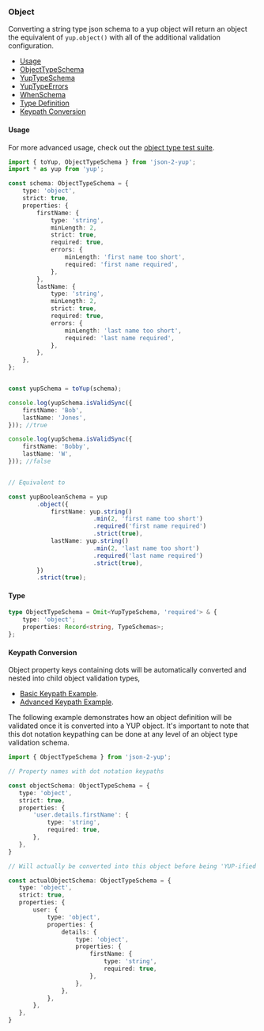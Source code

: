 ### Object

Converting a string type json schema to a yup object will return an object the equivalent of `yup.object()` with all of the additional validation configuration.

- [Usage](#usage)
- [ObjectTypeSchema](../src/types/ObjectTypeSchema.ts)
- [YupTypeSchema](../src/types/YupTypeSchema.ts)
- [YupTypeErrors](../src/types/YupTypeErrors.ts)
- [WhenSchema](../src/types/WhenSchema.ts)
- [Type Definition](#type)
- [Keypath Conversion](#keypath-conversion)


#### Usage

For more advanced usage, check out the [object type test suite](../src/tests/types/object).

```typescript
import { toYup, ObjectTypeSchema } from 'json-2-yup';
import * as yup from 'yup';

const schema: ObjectTypeSchema = {
    type: 'object',
    strict: true,
    properties: {
        firstName: {
            type: 'string',
            minLength: 2,
            strict: true,
            required: true,
            errors: {
                minLength: 'first name too short',
                required: 'first name required',
            },
        },
        lastName: {
            type: 'string',
            minLength: 2,
            strict: true,
            required: true,
            errors: {
                minLength: 'last name too short',
                required: 'last name required',
            },
        },
    },
};


const yupSchema = toYup(schema);

console.log(yupSchema.isValidSync({
    firstName: 'Bob',
    lastName: 'Jones',
})); //true

console.log(yupSchema.isValidSync({
    firstName: 'Bobby',
    lastName: 'W',
})); //false


// Equivalent to

const yupBooleanSchema = yup
        .object({
            firstName: yup.string()
                        .min(2, 'first name too short')
                        .required('first name required')
                        .strict(true),
            lastName: yup.string()
                        .min(2, 'last name too short')
                        .required('last name required')
                        .strict(true),
        })
        .strict(true);
```

#### Type

```typescript
type ObjectTypeSchema = Omit<YupTypeSchema, 'required'> & {
    type: 'object';
    properties: Record<string, TypeSchemas>;
};

```

#### Keypath Conversion

Object property keys containing dots will be automatically converted and nested into child object validation types, 

- [Basic Keypath Example](../src/tests/types/object/withKeypaths.test.ts).
- [Advanced Keypath Example](../src/tests/types/object/withNestedKeypaths.test.ts).

 The following example demonstrates how an object definition will be validated once it is converted into a YUP object. It's important to note that this dot notation keypathing can be done at any level of an object type validation schema.
 
 ```typescript
import { ObjectTypeSchema } from 'json-2-yup';

// Property names with dot notation keypaths

const objectSchema: ObjectTypeSchema = {
    type: 'object',
    strict: true,
    properties: {
        'user.details.firstName': {
            type: 'string',
            required: true,
        },
    },
}

// Will actually be converted into this object before being 'YUP-ified'

const actualObjectSchema: ObjectTypeSchema = {
    type: 'object',
    strict: true,
    properties: {
        user: {
            type: 'object',
            properties: {
                details: {
                    type: 'object',
                    properties: {
                        firstName: {
                            type: 'string',
                            required: true,
                        },
                    },
                },
            },
        },
    },
}
```